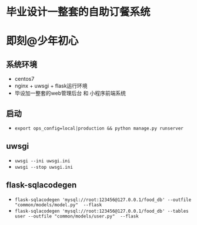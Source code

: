 毕业设计一整套的自助订餐系统
=====================
# 即刻@少年初心
## 系统环境
* centos7  
* nginx + uwsgi + flask运行环境
* 毕设加一整套的web管理后台 和 小程序前端系统
## 启动
* `export ops_config=local|production && python manage.py runserver`

## uwsgi
* `uwsgi --ini uwsgi.ini`
* `uwsgi --stop uwsgi.ini`

## flask-sqlacodegen

* `flask-sqlacodegen 'mysql://root:123456@127.0.0.1/food_db' --outfile "common/models/model.py"  --flask`
* `flask-sqlacodegen 'mysql://root:123456@127.0.0.1/food_db' --tables user --outfile "common/models/user.py"  --flask`
